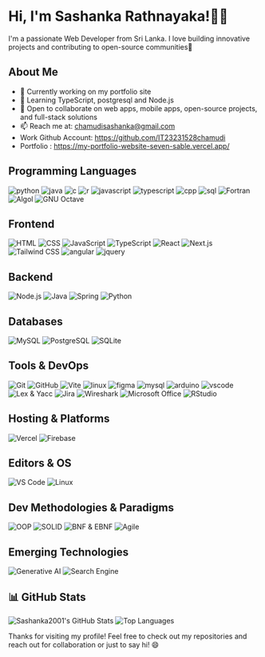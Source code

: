   # Hi, I'm Sashanka Rathnayaka!👩🏻
 
I'm a passionate Web Developer from Sri Lanka. I love building innovative projects and contributing to open-source communities🚀

## About Me 
- 🔭 Currently working on my portfolio site 
- 🌱 Learning TypeScript, postgresql and Node.js
- 👯 Open to collaborate on web apps, mobile apps, open-source projects, and full-stack solutions
- 📫 Reach me at: chamudisashanka@gmail.com
- Work Github Account: https://github.com/IT23231528chamudi
- Portfolio : https://my-portfolio-website-seven-sable.vercel.app/

 
## Programming Languages
![python](https://skillicons.dev/icons?i=python)
![java](https://skillicons.dev/icons?i=java)
![c](https://skillicons.dev/icons?i=c)
![r](https://skillicons.dev/icons?i=r)
![javascript](https://skillicons.dev/icons?i=javascript)
![typescript](https://skillicons.dev/icons?i=ts)
![cpp](https://skillicons.dev/icons?i=cpp)
![sql](https://skillicons.dev/icons?i=mysql)
![Fortran](https://img.shields.io/badge/Fortran-734F96?style=for-the-badge&logo=fortran&logoColor=white)
![Algol](https://img.shields.io/badge/Algol-004880?style=for-the-badge)
![GNU Octave](https://img.shields.io/badge/GNU%20Octave-0790C0?style=for-the-badge&logo=gnu&logoColor=white)


## Frontend
![HTML](https://skillicons.dev/icons?i=html)
![CSS](https://skillicons.dev/icons?i=css)
![JavaScript](https://skillicons.dev/icons?i=js)
![TypeScript](https://skillicons.dev/icons?i=ts)
![React](https://skillicons.dev/icons?i=react)
![Next.js](https://skillicons.dev/icons?i=nextjs)
![Tailwind CSS](https://skillicons.dev/icons?i=tailwind)
![angular](https://skillicons.dev/icons?i=angular)
![jquery](https://skillicons.dev/icons?i=jquery)

## Backend
![Node.js](https://skillicons.dev/icons?i=nodejs)
![Java](https://skillicons.dev/icons?i=java)
![Spring](https://skillicons.dev/icons?i=spring)
![Python](https://skillicons.dev/icons?i=python)

## Databases
![MySQL](https://skillicons.dev/icons?i=mysql)
![PostgreSQL](https://skillicons.dev/icons?i=postgres)
![SQLite](https://skillicons.dev/icons?i=sqlite)

## Tools & DevOps
![Git](https://skillicons.dev/icons?i=git)
![GitHub](https://skillicons.dev/icons?i=github)
![Vite](https://skillicons.dev/icons?i=vite)
![linux](https://skillicons.dev/icons?i=linux)
![figma](https://skillicons.dev/icons?i=figma)
![mysql](https://skillicons.dev/icons?i=mysql)
![arduino](https://skillicons.dev/icons?i=arduino)
![vscode](https://skillicons.dev/icons?i=vscode)
![Lex & Yacc](https://img.shields.io/badge/Lex%20%26%20Yacc-00599C?style=flat-square&logo=c&logoColor=white)
![Jira](https://img.shields.io/badge/Jira-0052CC?style=flat-square&logo=jira&logoColor=white)
![Wireshark](https://img.shields.io/badge/Wireshark-1679A7?style=flat-square&logo=wireshark&logoColor=white)
![Microsoft Office](https://img.shields.io/badge/Microsoft%20Office-D83B01?style=flat-square&logo=microsoftoffice&logoColor=white)
![RStudio](https://img.shields.io/badge/RStudio-75AADB?style=flat-square&logo=rstudio&logoColor=white)

## Hosting & Platforms
![Vercel](https://skillicons.dev/icons?i=vercel)
![Firebase](https://skillicons.dev/icons?i=firebase)

## Editors & OS
![VS Code](https://skillicons.dev/icons?i=vscode)
![Linux](https://skillicons.dev/icons?i=linux)

## Dev Methodologies & Paradigms
![OOP](https://img.shields.io/badge/OOP-Principle-7E57C2?style=flat-square)
![SOLID](https://img.shields.io/badge/SOLID%20Principles-Design-0288D1?style=flat-square)
![BNF & EBNF](https://img.shields.io/badge/BNF%20%26%20EBNF-Formal%20Grammar-43A047?style=flat-square)
![Agile](https://img.shields.io/badge/Agile-Methodology-F57C00?style=flat-square)

## Emerging Technologies
![Generative AI](https://img.shields.io/badge/Generative%20AI-🤖-blue?style=flat-square)
![Search Engine](https://img.shields.io/badge/Search%20Engine-🔍-orange?style=flat-square)


## 📊 GitHub Stats
![Sashanka2001's GitHub Stats](https://github-readme-stats.vercel.app/api?username=Sashanka2001&theme=radical&show_icons=true&hide_border=true&count_private=true)
![Top Languages](https://github-readme-stats.vercel.app/api/top-langs/?username=Sashanka2001&theme=radical&layout=compact)

Thanks for visiting my profile! Feel free to check out my repositories and reach out for collaboration or just to say hi! 😄
